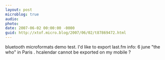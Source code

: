 ```yaml
---
layout: post
microblog: true
audio: 
photo: 
date: 2007-06-02 00:00:00 -0000
guid: http://xtof.micro.blog/2007/06/02/t87869472.html
---
```

bluetooth microformats demo test. I'd like to export last.fm info: 6 june "the who" in Paris . hcalendar cannot be exported on my mobile ?
